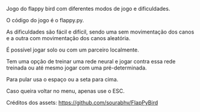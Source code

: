 Jogo do flappy bird com diferentes modos de jogo e dificuldades.

O código do jogo é o flappy.py.

As dificuldades são fácil e difícil, sendo uma sem movimentação dos canos e a outra com movimentação dos canos aleatória.

É possível jogar solo ou com um parceiro localmente.

Tem uma opção de treinar uma rede neural e jogar contra essa rede treinada ou até mesmo jogar com uma pré-determinada.

Para pular usa o espaço ou a seta para cima.

Caso queira voltar no menu, apenas use o ESC.

Créditos dos assets: https://github.com/sourabhv/FlapPyBird
